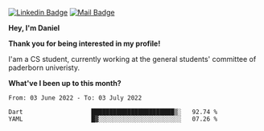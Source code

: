 [![Linkedin Badge](https://img.shields.io/badge/-LinkedIn-0e76a8?style=flat-square&logo=Linkedin&logoColor=white)](https://www.linkedin.com/in/daniel-negi-592ba3223/)
[![Mail Badge](https://img.shields.io/badge/Gmail-D14836?style=flat-square&logo=gmail&logoColor=white)](mailto:daniel.ravi.negi@googlemail.com)

**Hey, I'm Daniel**

**Thank you for being interested in my profile!**

I'am a CS student, currently working at the general students' committee of paderborn univeristy.

**What've I been up to this month?** 

<!--START_SECTION:waka-->

```text
From: 03 June 2022 - To: 03 July 2022

Dart                   ███████████████████████▒░   92.74 %
YAML                   █▓░░░░░░░░░░░░░░░░░░░░░░░   07.26 %
```

<!--END_SECTION:waka-->
